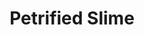 ---
templateKey: blog-post
featuredpost: false
featuredimage: /assets/Petrified_Slime.png
title: Petrified Slime
description: Mineral
testfield: 1114
---